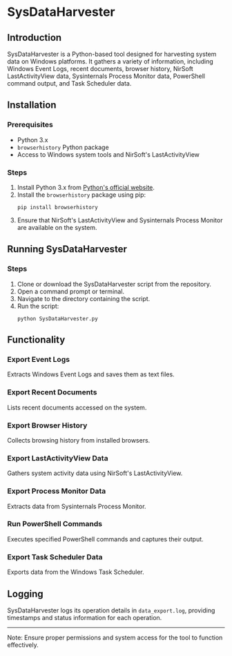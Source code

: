 
# SysDataHarvester 

## Introduction
SysDataHarvester is a Python-based tool designed for harvesting system data on Windows platforms. It gathers a variety of information, including Windows Event Logs, recent documents, browser history, NirSoft LastActivityView data, Sysinternals Process Monitor data, PowerShell command output, and Task Scheduler data.

## Installation

### Prerequisites
- Python 3.x
- `browserhistory` Python package
- Access to Windows system tools and NirSoft's LastActivityView

### Steps
1. Install Python 3.x from [Python's official website](https://www.python.org/downloads/).
2. Install the `browserhistory` package using pip:
   ```
   pip install browserhistory
   ```
3. Ensure that NirSoft's LastActivityView and Sysinternals Process Monitor are available on the system.

## Running SysDataHarvester

### Steps
1. Clone or download the SysDataHarvester script from the repository.
2. Open a command prompt or terminal.
3. Navigate to the directory containing the script.
4. Run the script:
   ```
   python SysDataHarvester.py
   ```

## Functionality

### Export Event Logs
Extracts Windows Event Logs and saves them as text files.

### Export Recent Documents
Lists recent documents accessed on the system.

### Export Browser History
Collects browsing history from installed browsers.

### Export LastActivityView Data
Gathers system activity data using NirSoft's LastActivityView.

### Export Process Monitor Data
Extracts data from Sysinternals Process Monitor.

### Run PowerShell Commands
Executes specified PowerShell commands and captures their output.

### Export Task Scheduler Data
Exports data from the Windows Task Scheduler.

## Logging
SysDataHarvester logs its operation details in `data_export.log`, providing timestamps and status information for each operation.

---

Note: Ensure proper permissions and system access for the tool to function effectively.
